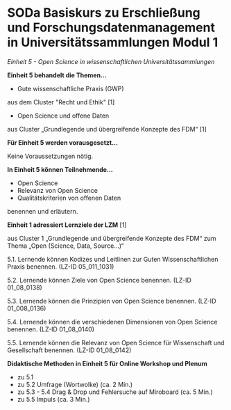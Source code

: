 <!--

author: Canan Hastik  
email:    
version:  v1
language: DE

icon:     https://raw.githubusercontent.com/chastik/Beratung_Dateityp_Bild/refs/heads/main/SODa-Logo_full.svg
link:     https://raw.githubusercontent.com/chastik/Beratung/refs/heads/main/soda.css

comment:  WissKi SODA OERs

-->

# SODa Basiskurs zu Erschließung und Forschungsdatenmanagement in Universitätssammlungen Modul 1 

*Einheit 5 - Open Science in wissenschaftlichen Universitätssammlungen*
<!-- kurz: Einheit5_OS_in_wiss.Unisammlungen -->

**Einheit 5 behandelt die Themen…**

- Gute wissenschaftliche Praxis (GWP)

aus dem Cluster "Recht und Ethik" [1]

- Open Science und offene Daten

aus Cluster „Grundlegende und übergreifende Konzepte des FDM“ [1]


**Für Einheit 5 werden vorausgesetzt…**

Keine Voraussetzungen nötig.

**In Einheit 5 können Teilnehmende…**

- Open Science
- Relevanz von Open Science
- Qualitätskriterien von offenen Daten

benennen und erläutern.

**Einheit 1 adressiert Lernziele der LZM** [1]

aus Cluster 1 „Grundlegende und übergreifende Konzepte des FDM“ zum Thema „Open (Science, Data, Source...)“ 

5.1. Lernende können Kodizes und Leitlinen zur Guten Wissenschaftlichen Praxis benennen. (LZ-ID  05\_011\_1031)

5.2. Lernende können Ziele von Open Science benennen. (LZ-ID 01\_08\_0138)

5.3. Lernende können die Prinzipien von Open Science benennen. (LZ-ID 01\_008\_0136)

5.4.  Lernende können die verschiedenen Dimensionen von Open Science benennen. (LZ-ID 01\_08\_0140)

5.5.  Lernende können die Relevanz von Open Science für Wissenschaft und Gesellschaft benennen. (LZ-ID 01\_08\_0142)

**Didaktische Methoden in Einheit 5 für Online Workshop und Plenum**

- zu 5.1
- zu 5.2 Umfrage (Wortwolke) (ca. 2 Min.)
- zu 5.3 - 5.4 Drag & Drop und Fehlersuche auf Miroboard (ca. 5 Min.)
- zu 5.5 Impuls (ca. 3 Min.)






	
	
